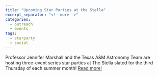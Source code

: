 ```yaml
---
title: "Upcoming Star Parties at the Stella"
excerpt_separator: "<!--more-->"
categories:
  - outreach
  - events
tags:
  - starparty
  - social
---
```

Professor Jennifer Marshall and the Texas A&M Astronomy Team are hosting three-event series star parties at The Stella slated for the third Thursday of each summer month! [Read more!](http://www.science.tamu.edu/news/story.php?story_ID=2005#.W2B6v9VKiUk)